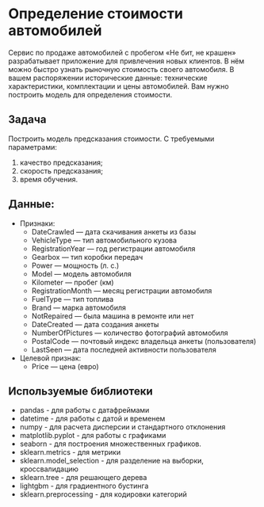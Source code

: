 # Определение стоимости автомобилей

Сервис по продаже автомобилей с пробегом «Не бит, не крашен» разрабатывает приложение для привлечения новых клиентов. В нём можно быстро узнать рыночную стоимость своего автомобиля. В вашем распоряжении исторические данные: технические характеристики, комплектации и цены автомобилей. Вам нужно построить модель для определения стоимости.

## Задача
Построить модель предсказания стоимости. 
С требуемыми параметрами:
1. качество предсказания;
2. скорость предсказания;
3. время обучения.
  
## Данные:
- Признаки:
  - DateCrawled — дата скачивания анкеты из базы
  - VehicleType — тип автомобильного кузова
  - RegistrationYear — год регистрации автомобиля
  - Gearbox — тип коробки передач
  - Power — мощность (л. с.)
  - Model — модель автомобиля
  - Kilometer — пробег (км)
  - RegistrationMonth — месяц регистрации автомобиля
  - FuelType — тип топлива
  - Brand — марка автомобиля
  - NotRepaired — была машина в ремонте или нет
  - DateCreated — дата создания анкеты
  - NumberOfPictures — количество фотографий автомобиля
  - PostalCode — почтовый индекс владельца анкеты (пользователя)
  - LastSeen — дата последней активности пользователя
- Целевой признак:
  - Price — цена (евро)

## Используемые библиотеки
- pandas - для работы с датафреймами
- datetime - для работы с датой и временем
- numpy - для расчета дисперсии и стандартного отклонения
- matplotlib.pyplot - для работы с графиками
- seaborn - для построения множественных графиков.
- sklearn.metrics - для метрики
- sklearn.model_selection - для разделение на выборки, кроссвалидацию 
- sklearn.tree - для решающего дерева
- lightgbm - для градиентного бустинга
- sklearn.preprocessing - для кодировки категорий
